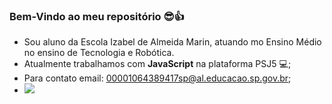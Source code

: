### Bem-Vindo ao meu repositório 😎👍

- Sou aluno da Escola Izabel de Almeida Marin, atuando mo Ensino Médio no ensino de Tecnologia e Robótica.
- Atualmente trabalhamos com **JavaScript** na plataforma PSJ5 💻;
- Para contato email: 00001064389417sp@al.educacao.sp.gov.br;
- ![](https://media1.tenor.com/m/eb1XW5ZgIVEAAAAC/giyu-tomioka-demon-slayer.gif)
